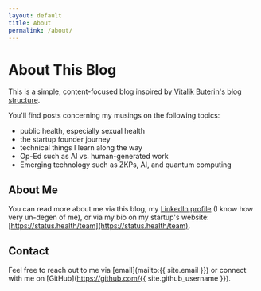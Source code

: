 ```yaml
---
layout: default
title: About
permalink: /about/
---
```


# About This Blog

This is a simple, content-focused blog inspired by [Vitalik Buterin's blog structure](https://github.com/vbuterin/blog).

You'll find posts concerning my musings on the following topics:
* public health, especially sexual health
* the startup founder journey
* technical things I learn along the way
* Op-Ed such as AI vs. human-generated work
* Emerging technology such as ZKPs, AI, and quantum computing

## About Me

You can read more about me via this blog, my [LinkedIn profile](https://www.linkedin.com/in/aharshbe/) (I know how very un-degen of me), or via my bio on my startup's website: [https://status.health/team](https://status.health/team).

## Contact

Feel free to reach out to me via [email](mailto:{{ site.email }}) or connect with me on [GitHub](https://github.com/{{ site.github_username }}).